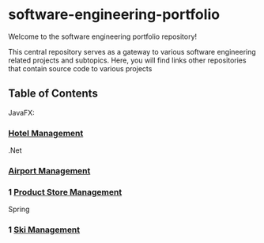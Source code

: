 # software-engineering-portfolio

Welcome to the software engineering portfolio repository! 

This central repository serves as a gateway to various software engineering related projects and subtopics. Here, you will find links other repositories that contain source code to various projects

## Table of Contents
JavaFX:
### [Hotel Management](https://github.com/SkanderGasmi/hotel-management)
.Net
### [Airport Management](https://github.com/SkanderGasmi/airport-management)
### 1 [Product Store Management](https://github.com/SkanderGasmi/Product-Store)

Spring
### 1 [Ski Management](https://github.com/SkanderGasmi/Ski-Management)
